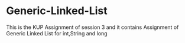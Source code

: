 # Generic-Linked-List
This is the KUP Assignment of session 3 and it contains Assignment of Generic Linked List for int,String and long
